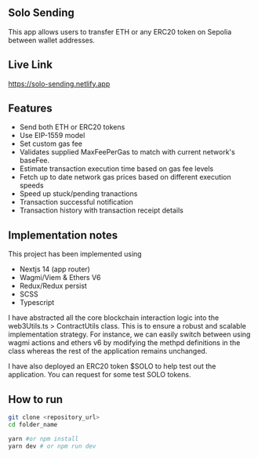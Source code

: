 ## Solo Sending

This app allows users to transfer ETH or any ERC20 token on Sepolia between wallet addresses.

## Live Link

https://solo-sending.netlify.app

## Features

-   Send both ETH or ERC20 tokens
-   Use EIP-1559 model
-   Set custom gas fee
-   Validates supplied MaxFeePerGas to match with current network's baseFee.
-   Estimate transaction execution time based on gas fee levels
-   Fetch up to date network gas prices based on different execution speeds
-   Speed up stuck/pending tranactions
-   Transaction successful notification
-   Transaction history with transaction receipt details

## Implementation notes

This project has been implemented using

-   Nextjs 14 (app router)
-   Wagmi/Viem & Ethers V6
-   Redux/Redux persist
-   SCSS
-   Typescript

I have abstracted all the core blockchain interaction logic into the web3Utils.ts > ContractUtils class. This is to ensure a robust and scalable implementation strategy. For instance, we can easily switch between using wagmi actions and ethers v6 by modifying the methpd definitions in the class whereas the rest of the application remains unchanged.

I have also deployed an ERC20 token $SOLO to help test out the application. You can request for some test SOLO tokens.

## How to run

```bash
git clone <repository_url>
cd folder_name

yarn #or npm install
yarn dev # or npm run dev
```
